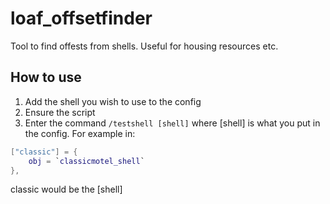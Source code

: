 # loaf_offsetfinder
Tool to find offests from shells. Useful for housing resources etc.

## How to use
1. Add the shell you wish to use to the config
2. Ensure the script
3. Enter the command `/testshell [shell]` where \[shell] is what you put in the config. For example in: 
```lua
["classic"] = {
    obj = `classicmotel_shell`
},
``` 
classic would be the \[shell]
